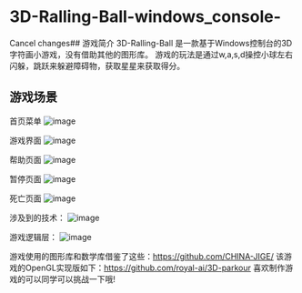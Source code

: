 # 3D-Ralling-Ball-windows_console-
Cancel changes## 游戏简介
3D-Ralling-Ball 是一款基于Windows控制台的3D字符画小游戏，没有借助其他的图形库。
游戏的玩法是通过w,a,s,d操控小球左右闪躲，跳跃来躲避障碍物，获取星星来获取得分。
## 游戏场景

首页菜单
![image](https://user-images.githubusercontent.com/47621594/111096910-82641200-857b-11eb-9441-30f0730878d9.png)

游戏界面
![image](https://user-images.githubusercontent.com/47621594/111097013-ac1d3900-857b-11eb-89da-71041b10ce74.png)

帮助页面
![image](https://user-images.githubusercontent.com/47621594/111096948-91e35b00-857b-11eb-8d2d-bf0c382c7dde.png)

暂停页面
![image](https://user-images.githubusercontent.com/47621594/111097039-b5a6a100-857b-11eb-97fa-9ac029ca1ba7.png)


死亡页面
![image](https://user-images.githubusercontent.com/47621594/111097078-ca833480-857b-11eb-961a-5e38b0444580.png)

涉及到的技术：
![image](https://user-images.githubusercontent.com/47621594/111097250-2352cd00-857c-11eb-8ec8-a8dafea3b290.png)

游戏逻辑层：
![image](https://user-images.githubusercontent.com/47621594/111097223-1504b100-857c-11eb-94fe-f9abe0e643ed.png)


游戏使用的图形库和数学库借鉴了这些：https://github.com/CHINA-JIGE/
该游戏的OpenGL实现版如下：https://github.com/royal-ai/3D-parkour
喜欢制作游戏的可以同学可以挑战一下哦!
